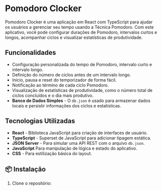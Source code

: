 # Pomodoro Clocker

Pomodoro Clocker é uma aplicação em React com TypeScript para ajudar os usuários a gerenciar seu tempo usando a Técnica Pomodoro. Com este aplicativo, você pode configurar durações de Pomodoro, intervalos curtos e longos, acompanhar ciclos e visualizar estatísticas de produtividade.

## Funcionalidades

- Configuração personalizada do tempo de Pomodoro, intervalo curto e intervalo longo.
- Definição do número de ciclos antes de um intervalo longo.
- Início, pausa e reset do temporizador de forma fácil.
- Notificação ao término de cada ciclo Pomodoro.
- Visualização de estatísticas de produtividade, como o número total de ciclos concluídos e o dia mais produtivo.
- **Banco de Dados Simples** - O `db.json` é usado para armazenar dados locais e persistir informações dos ciclos e estatísticas.

##  Tecnologias Utilizadas

- **React** - Biblioteca JavaScript para criação de interfaces de usuário.
- **TypeScript** - Superset de JavaScript para adicionar tipagem estática.
- **JSON Server** - Para simular uma API REST com o arquivo `db.json`.
- **JavaScript** Para manipulação de lógica e estado do aplicativo.
- **CSS** - Para estilização básica do layout.

## 📦 Instalação

1. Clone o repositório:
   ```bash




